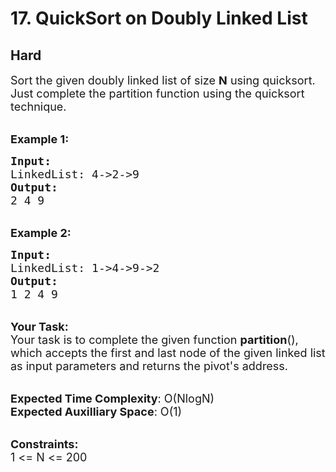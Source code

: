# 17. QuickSort on Doubly Linked List
## Hard 
<div class="problem-statement">
                <p></p><p><span style="font-size:18px">Sort the given doubly linked list of size <strong>N</strong> using quicksort. Just complete the partition function using the quicksort technique.</span><br>
&nbsp;</p>

<p><span style="font-size:18px"><strong>Example 1:</strong></span></p>

<pre><span style="font-size:18px"><strong>Input:
</strong>LinkedList: 4-&gt;2-&gt;9
<strong>Output:
</strong>2 4 9
</span></pre>

<p><br>
<span style="font-size:18px"><strong>Example 2:</strong></span></p>

<pre><span style="font-size:18px"><strong>Input:
</strong>LinkedList: 1-&gt;4-&gt;9-&gt;2
<strong>Output:
</strong>1 2 4 9
</span></pre>

<p><br>
<span style="font-size:18px"><strong>Your Task:</strong><br>
Your task is to complete the given function <strong>partition</strong>(), which accepts the first and last node of the given linked list as input parameters and returns the pivot's address.</span><br>
&nbsp;</p>

<p><span style="font-size:18px"><strong>Expected Time Complexity</strong>: O(NlogN)<br>
<strong>Expected Auxilliary Space</strong>: O(1)</span><br>
&nbsp;</p>

<p><span style="font-size:18px"><strong>Constraints:</strong><br>
1 &lt;= N &lt;= 200</span></p>
 <p></p>
            </div>